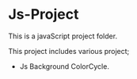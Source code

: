 # Js-Project
This is a javaScript project folder.

This project includes various project;
- Js Background ColorCycle.
